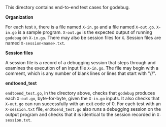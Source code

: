 This directory contains end-to-end test cases for godebug.

**Organization**

For each test `X`, there is a file named `X-in.go` and a file named `X-out.go`. `X-in.go` is a sample program. `X-out.go` is the expected output of running `godebug` on `X-in.go`. There may also be session files for `X`. Session files are named `X-session<name>.txt`.

**Session files**

A session file is a record of a debugging session that steps through and examines the execution of an input file `X-in.go`. The file may begin with a comment, which is any number of blank lines or lines that start with "//".


**endtoend_test**

`endtoend_test.go`, in the directory above, checks that `godebug` produces each `X-out.go`, byte-for-byte, given the `X-in.go` inputs. It also checks that `X-out.go` can run successfully with an exit code of 0. For each test with an `X-session.txt` file, `endtoend_test.go` also runs a debugging session on the output program and checks that it is identical to the session recorded in `X-session.txt`.
